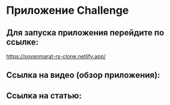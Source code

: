 # Приложение Challenge
## Для запуска приложения перейдите по ссылке:
https://sovanmarat-rs-clone.netlify.app/
## Ссылка на видео (обзор приложения):
[youtu]:https://youtu.be/LrpNLCE6eBU
## Ссылка на статью:
[medium]:https://sovan-m.medium.com/%D0%BC%D0%BE%D1%8F-%D1%83%D1%87%D1%91%D0%B1%D0%B0-%D0%B2-rs-school-javascript-front-end-%D0%B8-%D1%84%D0%B8%D0%BD%D0%B0%D0%BB%D1%8C%D0%BD%D0%B0%D1%8F-%D1%80%D0%B0%D0%B1%D0%BE%D1%82%D0%B0-%D0%B2%D0%B5%D0%B1-%D0%BF%D1%80%D0%B8%D0%BB%D0%BE%D0%B6%D0%B5%D0%BD%D0%B8%D0%B5-challenge-9035768539d4?source=friends_link&sk=45f268e6248c6cbb460cc19687026ea8
